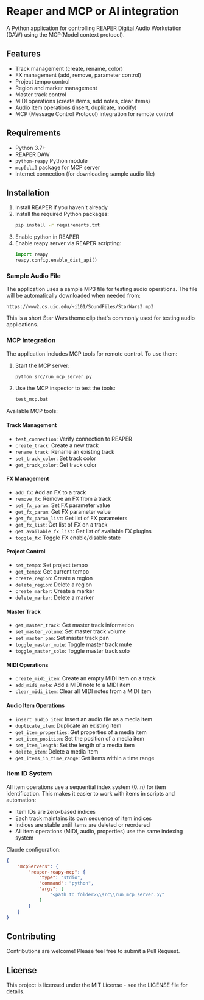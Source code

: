 # Reaper and MCP or AI integration

A Python application for controlling REAPER Digital Audio Workstation (DAW) using the MCP(Model context protocol).

## Features

- Track management (create, rename, color)
- FX management (add, remove, parameter control)
- Project tempo control
- Region and marker management
- Master track control
- MIDI operations (create items, add notes, clear items)
- Audio item operations (insert, duplicate, modify)
- MCP (Message Control Protocol) integration for remote control

## Requirements

- Python 3.7+
- REAPER DAW
- `python-reapy` Python module
- `mcp[cli]` package for MCP server
- Internet connection (for downloading sample audio file)

## Installation

1. Install REAPER if you haven't already
2. Install the required Python packages:
   ```bash
   pip install -r requirements.txt
   ```
3. Enable python in REAPER
4. Enable reapy server via REAPER scripting:
   ```python
   import reapy
   reapy.config.enable_dist_api()
   ```

### Sample Audio File
The application uses a sample MP3 file for testing audio operations. The file will be automatically downloaded when needed from:
```
https://www2.cs.uic.edu/~i101/SoundFiles/StarWars3.mp3
```

This is a short Star Wars theme clip that's commonly used for testing audio applications.

### MCP Integration

The application includes MCP tools for remote control. To use them:

1. Start the MCP server:
   ```bash
   python src/run_mcp_server.py
   ```

2. Use the MCP inspector to test the tools:
   ```bash
   test_mcp.bat
   ```

Available MCP tools:

#### Track Management
- `test_connection`: Verify connection to REAPER
- `create_track`: Create a new track
- `rename_track`: Rename an existing track
- `set_track_color`: Set track color
- `get_track_color`: Get track color

#### FX Management
- `add_fx`: Add an FX to a track
- `remove_fx`: Remove an FX from a track
- `set_fx_param`: Set FX parameter value
- `get_fx_param`: Get FX parameter value
- `get_fx_param_list`: Get list of FX parameters
- `get_fx_list`: Get list of FX on a track
- `get_available_fx_list`: Get list of available FX plugins
- `toggle_fx`: Toggle FX enable/disable state

#### Project Control
- `set_tempo`: Set project tempo
- `get_tempo`: Get current tempo
- `create_region`: Create a region
- `delete_region`: Delete a region
- `create_marker`: Create a marker
- `delete_marker`: Delete a marker

#### Master Track
- `get_master_track`: Get master track information
- `set_master_volume`: Set master track volume
- `set_master_pan`: Set master track pan
- `toggle_master_mute`: Toggle master track mute
- `toggle_master_solo`: Toggle master track solo

#### MIDI Operations
- `create_midi_item`: Create an empty MIDI item on a track
- `add_midi_note`: Add a MIDI note to a MIDI item
- `clear_midi_item`: Clear all MIDI notes from a MIDI item

#### Audio Item Operations
- `insert_audio_item`: Insert an audio file as a media item
- `duplicate_item`: Duplicate an existing item
- `get_item_properties`: Get properties of a media item
- `set_item_position`: Set the position of a media item
- `set_item_length`: Set the length of a media item
- `delete_item`: Delete a media item
- `get_items_in_time_range`: Get items within a time range

### Item ID System
All item operations use a sequential index system (0..n) for item identification. This makes it easier to work with items in scripts and automation:
- Item IDs are zero-based indices
- Each track maintains its own sequence of item indices
- Indices are stable until items are deleted or reordered
- All item operations (MIDI, audio, properties) use the same indexing system

Claude configuration:
```json
{
    "mcpServers": {
        "reaper-reapy-mcp": {
            "type": "stdio",
            "command": "python",
            "args": [
                "<path to folder>\\src\\run_mcp_server.py"
            ]
        }
    }
}
```

## Contributing

Contributions are welcome! Please feel free to submit a Pull Request.

## License

This project is licensed under the MIT License - see the LICENSE file for details.